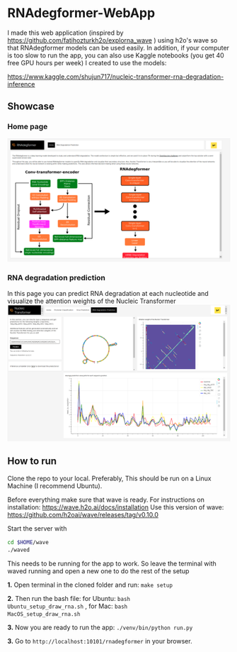 # RNAdegformer-WebApp




I made this web application (inspired by https://github.com/fatihozturkh2o/explorna_wave
) using h2o's wave so that RNAdegformer models can be used easily. In addition, if your computer is too slow to run the app, you can also use Kaggle notebooks (you get 40 free GPU hours per week) I created to use the models:


https://www.kaggle.com/shujun717/nucleic-transformer-rna-degradation-inference <br />

## Showcase

### Home page
![home_page](https://github.com/Shujun-He/RNAdegformer-Webapp/blob/main/files/home_page.png)



### RNA degradation prediction
In this page you can predict RNA degradation at each nucleotide and visualize the attention weights of the Nucleic Transformer
[![RNA degradation](https://github.com/Shujun-He/Nucleic-Transformer-WebApp/blob/main/files/rna_page.png)](https://github.com/Shujun-He/RNAdegformer-Webapp/blob/main/files/rnapage.png)





## How to run
Clone the repo to your local. Preferably, This should be run on a Linux Machine (I recommend Ubuntu).

Before everything make sure that wave is ready.
For instructions on installation: https://wave.h2o.ai/docs/installation
Use this version of wave: https://github.com/h2oai/wave/releases/tag/v0.10.0

Start the server with

```bash
cd $HOME/wave
./waved
```

This needs to be running for the app to work. So leave the terminal with waved running and open a new one to do the rest of the setup


**1.** Open terminal in the cloned folder and run: <code>make setup</code>

**2.** Then run the bash file: for Ubuntu: <code>bash Ubuntu_setup_draw_rna.sh</code> , for Mac: <code>bash MacOS_setup_draw_rna.sh</code>

**3.** Now you are ready to run the app: <code>./venv/bin/python run.py</code>   

**3.** Go to <code>http://localhost:10101/rnadegformer</code> in your browser.
